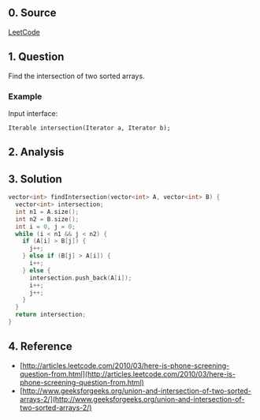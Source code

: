 ## 0. Source
[LeetCode](http://articles.leetcode.com/2010/03/here-is-phone-screening-question-from.html)

## 1. Question
Find the intersection of two sorted arrays.
### Example
Input interface:
```
Iterable intersection(Iterator a, Iterator b);
```
## 2. Analysis

## 3. Solution

```CPP
vector<int> findIntersection(vector<int> A, vector<int> B) {
  vector<int> intersection;
  int n1 = A.size();
  int n2 = B.size();
  int i = 0, j = 0;
  while (i < n1 && j < n2) {
    if (A[i] > B[j]) {
      j++;
    } else if (B[j] > A[i]) {
      i++;
    } else {
      intersection.push_back(A[i]);
      i++;
      j++;
    }
  }
  return intersection;
}
```

## 4. Reference

- [http://articles.leetcode.com/2010/03/here-is-phone-screening-question-from.html](http://articles.leetcode.com/2010/03/here-is-phone-screening-question-from.html)
- [http://www.geeksforgeeks.org/union-and-intersection-of-two-sorted-arrays-2/](http://www.geeksforgeeks.org/union-and-intersection-of-two-sorted-arrays-2/)